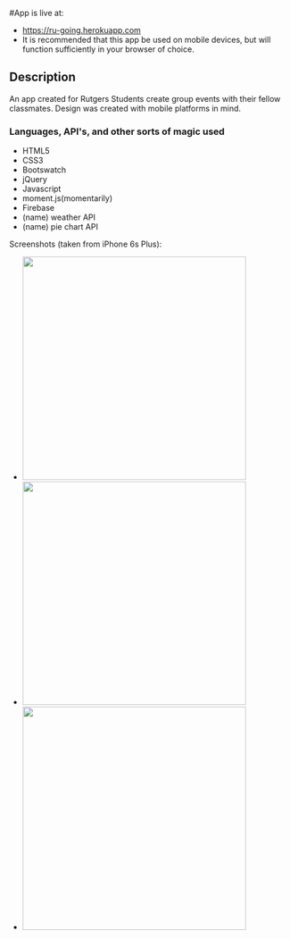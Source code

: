 #App is live at:
- https://ru-going.herokuapp.com
- It is recommended that this app be used on mobile devices, but will function sufficiently in your browser of choice.

## Description
An app created for Rutgers Students create group events with their fellow classmates. Design was created with mobile platforms in mind.

### Languages, API's, and other sorts of magic used

* HTML5
* CSS3
* Bootswatch
* jQuery
* Javascript
* moment.js(momentarily) 
* Firebase
* (name) weather API
* (name) pie chart API

Screenshots (taken from iPhone 6s Plus):
- <img src="https://raw.githubusercontent.com/eric-h0/meetupApp/master/screenshots/1.png" width="400px" height="auto"/>
- <img src="https://raw.githubusercontent.com/eric-h0/meetupApp/master/screenshots/2.png" width="400px" height="auto"/>
- <img src="https://raw.githubusercontent.com/eric-h0/meetupApp/master/screenshots/3.png" width="400px" height="auto"/>

